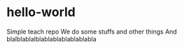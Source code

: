 # hello-world
Simple teach repo
We do some stuffs and other things
And blalblablalblablablablablablabla
